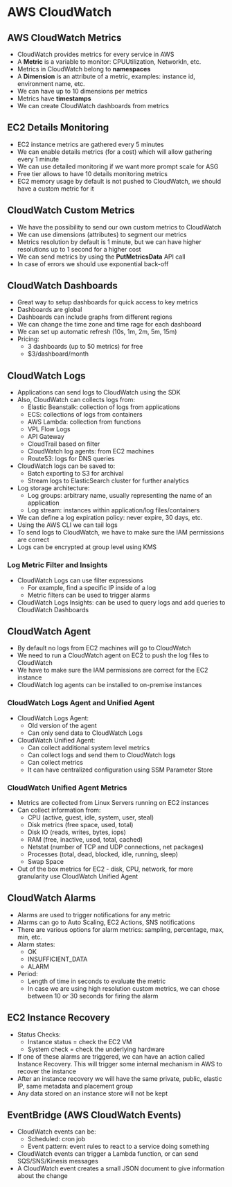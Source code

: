 # AWS CloudWatch

## AWS CloudWatch Metrics

- CloudWatch provides metrics for every service in AWS
- A **Metric** is a variable to monitor: CPUUtilization, NetworkIn, etc.
- Metrics in CloudWatch belong to **namespaces**
- A **Dimension** is an attribute of a metric, examples: instance id, environment name, etc.
- We can have up to 10 dimensions per metrics
- Metrics have **timestamps**
- We can create CloudWatch dashboards from metrics

## EC2 Details Monitoring

- EC2 instance metrics are gathered every 5 minutes
- We can enable details metrics (for a cost) which will allow gathering every 1 minute
- We can use detailed monitoring if we want more prompt scale for ASG
- Free tier allows to have 10 details monitoring metrics
- EC2 memory usage by default is not pushed to CloudWatch, we should have a custom metric for it

## CloudWatch Custom Metrics

- We have the possibility to send our own custom metrics to CloudWatch
- We can use dimensions (attributes) to segment our metrics
- Metrics resolution by default is 1 minute, but we can have higher resolutions up to 1 second for a higher cost
- We can send metrics by using the **PutMetricsData** API call
- In case of errors we should use exponential back-off

## CloudWatch Dashboards

- Great way to setup dashboards for quick access to key metrics
- Dashboards are global
- Dashboards can include graphs from different regions
- We can change the time zone and time rage for each dashboard
- We can set up automatic refresh (10s, 1m, 2m, 5m, 15m)
- Pricing:
    - 3 dashboards (up to 50 metrics) for free
    - $3/dashboard/month

## CloudWatch Logs

- Applications can send logs to CloudWatch using the SDK
- Also, CloudWatch can collects logs from:
    - Elastic Beanstalk: collection of logs from applications
    - ECS: collections of logs from containers
    - AWS Lambda: collection from functions
    - VPL Flow Logs
    - API Gateway
    - CloudTrail based on filter
    - CloudWatch log agents: from EC2 machines
    - Route53: logs for DNS queries
- CloudWatch logs can be saved to:
    - Batch exporting to S3 for archival
    - Stream logs to ElasticSearch cluster for further analytics
- Log storage architecture:
    - Log groups: arbitrary name, usually representing the name of an application
    - Log stream: instances within application/log files/containers
- We can define a log expiration policy: never expire, 30 days, etc.
- Using the AWS CLI we can tail logs
- To send logs to CloudWatch, we have to make sure the IAM permissions are correct
- Logs can be encrypted at group level using KMS

### Log Metric Filter and Insights

- CloudWatch Logs can use filter expressions
    - For example, find a specific IP inside of a log
    - Metric filters can be used to trigger alarms
- CloudWatch Logs Insights: can be used to query logs and add queries to CloudWatch Dashboards

## CloudWatch Agent

- By default no logs from EC2 machines will go to CloudWatch
- We need to run a CloudWatch agent on EC2 to push the log files to CloudWatch
- We have to make sure the IAM permissions are correct for the EC2 instance
- CloudWatch log agents can be installed to on-premise instances

### CloudWatch Logs Agent and Unified Agent

- CloudWatch Logs Agent:
    - Old version of the agent
    - Can only send data to CloudWatch Logs
- CloudWatch Unified Agent:
    - Can collect additional system level metrics
    - Can collect logs and send them to CloudWatch logs
    - Can collect metrics
    - It can have centralized configuration using SSM Parameter Store

### CloudWatch Unified Agent Metrics

- Metrics are collected from Linux Servers running on EC2 instances
- Can collect information from:
    - CPU (active, guest, idle, system, user, steal)
    - Disk metrics (free space, used, total)
    - Disk IO (reads, writes, bytes, iops)
    - RAM (free, inactive, used, total, cached)
    - Netstat (number of TCP and UDP connections, net packages)
    - Processes (total, dead, blocked, idle, running, sleep)
    - Swap Space
- Out of the box metrics for EC2 - disk, CPU, network, for more granularity use CloudWatch Unified Agent

## CloudWatch Alarms

- Alarms are used to trigger notifications for any metric
- Alarms can go to Auto Scaling, EC2 Actions, SNS notifications
- There are various options for alarm metrics: sampling, percentage, max, min, etc.
- Alarm states:
    - OK
    - INSUFFICIENT_DATA
    - ALARM
- Period:
    - Length of time in seconds to evaluate the metric
    - In case we are using high resolution custom metrics, we can chose between 10 or 30 seconds for firing the alarm

## EC2 Instance Recovery

- Status Checks:
    - Instance status = check the EC2 VM
    - System check = check the underlying hardware
- If one of these alarms are triggered, we can have an action called Instance Recovery. This will trigger some internal mechanism in AWS to recover the instance
- After an instance recovery we will have the same private, public, elastic IP, same metadata and placement group
- Any data stored on an instance store will not be kept

## EventBridge (AWS CloudWatch Events)

- CloudWatch events can be:
    - Scheduled: cron job
    - Event pattern: event rules to react to a service doing something
- CloudWatch events can trigger a Lambda function, or can send SQS/SNS/Kinesis messages
- A CloudWatch event creates a small JSON document to give information about the change
